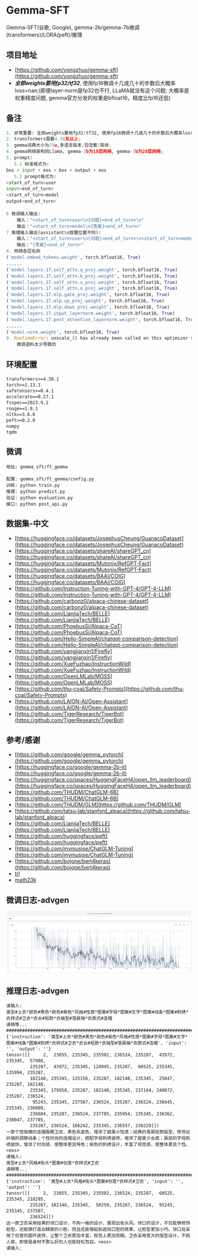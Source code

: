 # Gemma-SFT
Gemma-SFT(谷歌, Google), gemma-2b/gemma-7b微调(transformers)/LORA(peft)/推理

## 项目地址
 - [https://github.com/yongzhuo/gemma-sft](https://github.com/yongzhuo/gemma-sft)
 - ***全部weights要用fp32/tf32***, 使用fp16微调十几或几十的步数后大概率loss=nan;(即便layer-norm是fp32也不行, LLaMA就没有这个问题; 大概率是权重精度问题, gemma官方分发的权重是bfloat16，精度比fp16还低)

## 备注
```python
1. 非常重要: 全部weights要用fp32/tf32, 使用fp16微调十几或几十的步数后大概率loss=nan;(即便layer-norm是fp32也不行, LLaMA就没有这个问题; 大概率是权重精度问题, gemma官方分发的权重是bfloat16，精度比fp16还低)
2. transformers需要4.38及以上;
3. gemma词典大小为25w,多语言版本,包含繁/简体;
4. gemma网络架构同Llama, gemma-2b为18层网络, gemma-7b为28层网络; 
5. prompt:
   5.1 标准格式为: 
bos + input + eos + bos + output + eos
   5.2 prompt格式为: 
<start_of_turn>user
input<end_of_turn>
<start_of_turn>model
output<end_of_turn>

6 微调输入输出:
    输入："<start_of_turn>user\n{问题}<end_of_turn>\n"
    输出："<start_of_turn>model\n{答案}<end_of_turn>"
7 推理输入输出(assistant\n放置位置不同):
    输入："<start_of_turn>user\n{问题}<end_of_turn>\n<start_of_turn>model\n"
    输出："{答案}<end_of_turn>"
8. 网络各层名称
('model.embed_tokens.weight', torch.bfloat16, True)
......
('model.layers.17.self_attn.q_proj.weight', torch.bfloat16, True)
('model.layers.17.self_attn.k_proj.weight', torch.bfloat16, True)
('model.layers.17.self_attn.v_proj.weight', torch.bfloat16, True)
('model.layers.17.self_attn.o_proj.weight', torch.bfloat16, True)
('model.layers.17.mlp.gate_proj.weight', torch.bfloat16, True)
('model.layers.17.mlp.up_proj.weight', torch.bfloat16, True)
('model.layers.17.mlp.down_proj.weight', torch.bfloat16, True)
('model.layers.17.input_layernorm.weight', torch.bfloat16, True)
('model.layers.17.post_attention_layernorm.weight', torch.bfloat16, True)
......
('model.norm.weight', torch.bfloat16, True)
9. RuntimeError: unscale_() has already been called on this optimizer since the last update().
    微调语料太少导致的
```

## 环境配置
```shell
transformers>=4.38.1
torch>=1.13.1
safetensors>=0.4.1
accelerate==0.27.1
fsspec==2023.9.2
rouge==1.0.1
nltk==3.6.6
peft>=0.2.0
numpy
tqdm
```

## 微调
```shell
地址: gemma_sft/ft_gemma

配置: gemma_sft/ft_gemma/config.py
训练: python train.py
推理: python predict.py
验证: python evaluation.py
接口: python post_api.py
```

## 数据集-中文
 - [https://huggingface.co/datasets/JosephusCheung/GuanacoDataset](https://huggingface.co/datasets/JosephusCheung/GuanacoDataset)
 - [https://huggingface.co/datasets/shareAI/shareGPT_cn](https://huggingface.co/datasets/shareAI/shareGPT_cn)
 - [https://huggingface.co/datasets/Mutonix/RefGPT-Fact](https://huggingface.co/datasets/Mutonix/RefGPT-Fact)
 - [https://huggingface.co/datasets/BAAI/COIG](https://huggingface.co/datasets/BAAI/COIG)
 - [https://github.com/Instruction-Tuning-with-GPT-4/GPT-4-LLM](https://github.com/Instruction-Tuning-with-GPT-4/GPT-4-LLM)
 - [https://github.com/carbonz0/alpaca-chinese-dataset](https://github.com/carbonz0/alpaca-chinese-dataset)
 - [https://github.com/LianjiaTech/BELLE](https://github.com/LianjiaTech/BELLE)
 - [https://github.com/PhoebusSi/Alpaca-CoT](https://github.com/PhoebusSi/Alpaca-CoT)
 - [https://github.com/Hello-SimpleAI/chatgpt-comparison-detection](https://github.com/Hello-SimpleAI/chatgpt-comparison-detection)
 - [https://github.com/yangjianxin1/Firefly](https://github.com/yangjianxin1/Firefly)
 - [https://github.com/XueFuzhao/InstructionWild](https://github.com/XueFuzhao/InstructionWild)
 - [https://github.com/OpenLMLab/MOSS](https://github.com/OpenLMLab/MOSS)
 - [https://github.com/thu-coai/Safety-Prompts](https://github.com/thu-coai/Safety-Prompts)
 - [https://github.com/LAION-AI/Open-Assistant](https://github.com/LAION-AI/Open-Assistant)
 - [https://github.com/TigerResearch/TigerBot](https://github.com/TigerResearch/TigerBot)


## 参考/感谢
 - [https://github.com/google/gemma_pytorch](https://github.com/google/gemma_pytorch)
 - [https://huggingface.co/google/gemma-2b-it](https://huggingface.co/google/gemma-2b-it)
 - [https://huggingface.co/spaces/HuggingFaceH4/open_llm_leaderboard](https://huggingface.co/spaces/HuggingFaceH4/open_llm_leaderboard)
 - [https://github.com/THUDM/ChatGLM-6B](https://github.com/THUDM/ChatGLM-6B)
 - [https://github.com/THUDM/GLM](https://github.com/THUDM/GLM)
 - [https://github.com/tatsu-lab/stanford_alpaca](https://github.com/tatsu-lab/stanford_alpaca)
 - [https://github.com/LianjiaTech/BELLE](https://github.com/LianjiaTech/BELLE)
 - [https://github.com/huggingface/peft](https://github.com/huggingface/peft)
 - [https://github.com/mymusise/ChatGLM-Tuning](https://github.com/mymusise/ChatGLM-Tuning)
 - [https://github.com/bojone/bert4keras](https://github.com/bojone/bert4keras)
 - [trl](https://github.com/lvwerra/trl)
 - [math23k](https://aclanthology.org/D17-1088)


## 微调日志-advgen
 ![gemma_sft/log-gemma-2b-sft.png](gemma_sft/log-gemma-2b-sft.png)



## 推理日志-advgen
```cpu
请输入:
类型#上衣*颜色#黑色*颜色#紫色*风格#性感*图案#字母*图案#文字*图案#线条*图案#刺绣*衣样式#卫衣*衣长#短款*衣袖型#落肩袖*衣款式#连帽
请稍等...
################################################################################################################################
{'instruction': '类型#上衣*颜色#黑色*颜色#紫色*风格#性感*图案#字母*图案#文字*图案#线条*图案#刺绣*衣样式#卫衣*衣长#短款*衣袖型#落肩袖*衣款式#连帽', 'input': '', 'output': ''}
tensor([[     2,  23055, 235345, 235502, 236524, 235287,  43972, 235345,  57988,
         235287,  43972, 235345, 124945, 235287,  60525, 235345, 135994, 235287,
         182148, 235345, 125156, 235287, 182148, 235345,  25047, 235287, 182148,
         235345, 179958, 235287, 182148, 235345, 237164, 240872, 235287, 236524,
          95243, 235345, 237587, 236524, 235287, 236524, 236045, 235345, 236809,
         236604, 235287, 236524, 237785, 235954, 235345, 236362, 238047, 237785,
         235287, 236524, 166242, 235345, 236557, 238229]])
一款个性吸睛的连帽服務卫衣，黑色系底色，增添了甜美小性感；经典的落肩短款版型，修饰出纤细的颈脖线条；个性时尚的连帽设计，搭配字母刺绣装饰，增添了甜美少女感；肩部的字母刺绣装饰，增添了时尚感，使整体更具特色；紫色的刺绣设计，丰富了视觉感，使整体更具个性。<eos>
请输入:
类型#上衣*风格#街头*图案#创意*衣样式#卫衣
请稍等...
################################################################################################################################
{'instruction': '类型#上衣*风格#街头*图案#创意*衣样式#卫衣', 'input': '', 'output': ''}
tensor([[     2,  23055, 235345, 235502, 236524, 235287,  60525, 235345, 218295,
         235287, 182148, 235345,  50259, 235287, 236524,  95243, 235345, 237587,
         236524]])
这一款卫衣采用经典的领口设计，不拘一格的设计，展现出街头风。领口的设计，不仅能够修饰脸型，还能够打造出精致的小脸，而且还能够起到遮挡口型的效果，让脸型更加小巧。领口处采用了创意的圆环装饰，让整个卫衣更加丰富，视觉上更加亮眼。卫衣采用宽大的版型设计，不挑人穿，即使是身材不那么好的人也能轻松驾驭。<eos>
请输入:
```


